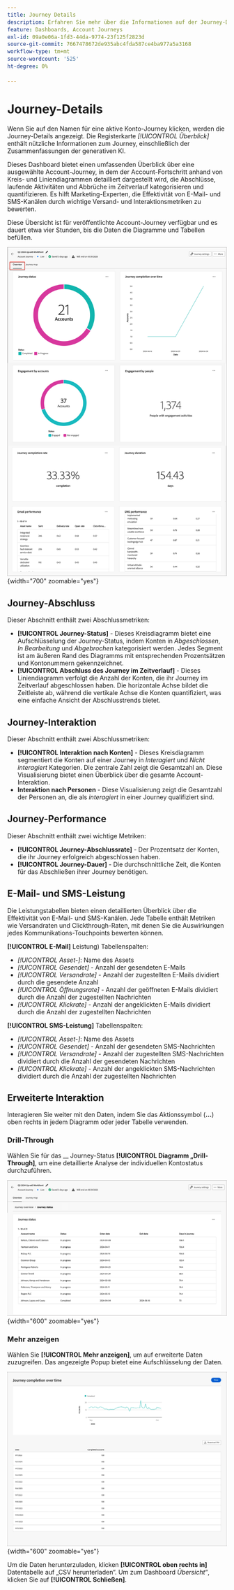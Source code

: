 ```yaml
---
title: Journey Details
description: Erfahren Sie mehr über die Informationen auf der Journey-Detailseite und wie Sie damit Ihre veröffentlichte Account-Journey überwachen und verwalten können.
feature: Dashboards, Account Journeys
exl-id: 09a0e06a-1fd3-44da-9774-23f125f2823d
source-git-commit: 7667478672de935abc4fda587ce4ba977a5a3168
workflow-type: tm+mt
source-wordcount: '525'
ht-degree: 0%

---
```


# Journey-Details

Wenn Sie auf den Namen für eine aktive Konto-Journey klicken, werden die Journey-Details angezeigt. Die Registerkarte _[!UICONTROL Überblick]_ enthält nützliche Informationen zum Journey, einschließlich der Zusammenfassungen der generativen KI.

Dieses Dashboard bietet einen umfassenden Überblick über eine ausgewählte Account-Journey, in dem der Account-Fortschritt anhand von Kreis- und Liniendiagrammen detailliert dargestellt wird, die Abschlüsse, laufende Aktivitäten und Abbrüche im Zeitverlauf kategorisieren und quantifizieren. Es hilft Marketing-Experten, die Effektivität von E-Mail- und SMS-Kanälen durch wichtige Versand- und Interaktionsmetriken zu bewerten.

Diese Übersicht ist für veröffentlichte Account-Journey verfügbar und es dauert etwa vier Stunden, bis die Daten die Diagramme und Tabellen befüllen.

![Auf die Details der aktiven Journey zugreifen](./assets/journey-detail-overview.png){width="700" zoomable="yes"}

## Journey-Abschluss

Dieser Abschnitt enthält zwei Abschlussmetriken:

* **[!UICONTROL Journey-Status]** - Dieses Kreisdiagramm bietet eine Aufschlüsselung der Journey-Status, indem Konten in _Abgeschlossen_, _In Bearbeitung_ und _Abgebrochen_ kategorisiert werden. Jedes Segment ist am äußeren Rand des Diagramms mit entsprechenden Prozentsätzen und Kontonummern gekennzeichnet.
* **[!UICONTROL Abschluss des Journey im Zeitverlauf]** - Dieses Liniendiagramm verfolgt die Anzahl der Konten, die ihr Journey im Zeitverlauf abgeschlossen haben. Die horizontale Achse bildet die Zeitleiste ab, während die vertikale Achse die Konten quantifiziert, was eine einfache Ansicht der Abschlusstrends bietet.

## Journey-Interaktion

Dieser Abschnitt enthält zwei Abschlussmetriken:

* **[!UICONTROL Interaktion nach Konten]** - Dieses Kreisdiagramm segmentiert die Konten auf einer Journey in _Interagiert_ und _Nicht interagiert_ Kategorien. Die zentrale Zahl zeigt die Gesamtzahl an. Diese Visualisierung bietet einen Überblick über die gesamte Account-Interaktion.
* **Interaktion nach Personen** - Diese Visualisierung zeigt die Gesamtzahl der Personen an, die als _interagiert_ in einer Journey qualifiziert sind.

## Journey-Performance

Dieser Abschnitt enthält zwei wichtige Metriken:

* **[!UICONTROL Journey-Abschlussrate]** - Der Prozentsatz der Konten, die ihr Journey erfolgreich abgeschlossen haben.
* **[!UICONTROL Journey-Dauer]** - Die durchschnittliche Zeit, die Konten für das Abschließen ihrer Journey benötigen.

## E-Mail- und SMS-Leistung

Die Leistungstabellen bieten einen detaillierten Überblick über die Effektivität von E-Mail- und SMS-Kanälen. Jede Tabelle enthält Metriken wie Versandraten und Clickthrough-Raten, mit denen Sie die Auswirkungen jedes Kommunikations-Touchpoints bewerten können.

**[!UICONTROL E-Mail]** Leistung) Tabellenspalten:

* _[!UICONTROL Asset-]_: Name des Assets
* _[!UICONTROL Gesendet]_ - Anzahl der gesendeten E-Mails
* _[!UICONTROL Versandrate]_ - Anzahl der zugestellten E-Mails dividiert durch die gesendete Anzahl
* _[!UICONTROL Öffnungsrate]_ - Anzahl der geöffneten E-Mails dividiert durch die Anzahl der zugestellten Nachrichten
* _[!UICONTROL Klickrate]_ - Anzahl der angeklickten E-Mails dividiert durch die Anzahl der zugestellten Nachrichten

**[!UICONTROL SMS-Leistung]** Tabellenspalten:

* _[!UICONTROL Asset-]_: Name des Assets
* _[!UICONTROL Gesendet]_ - Anzahl der gesendeten SMS-Nachrichten
* _[!UICONTROL Versandrate]_ - Anzahl der zugestellten SMS-Nachrichten dividiert durch die Anzahl der gesendeten Nachrichten
* _[!UICONTROL Klickrate]_ - Anzahl der angeklickten SMS-Nachrichten dividiert durch die Anzahl der zugestellten Nachrichten
<!-- 
To generate a shareable PDF of your current view, click **[!UICONTROL Export]** at the top right of the page. -->

## Erweiterte Interaktion

Interagieren Sie weiter mit den Daten, indem Sie das Aktionssymbol (**…**) oben rechts in jedem Diagramm oder jeder Tabelle verwenden.

### Drill-Through

Wählen Sie für das __ Journey-Status **[!UICONTROL Diagramm „Drill-Through]**, um eine detaillierte Analyse der individuellen Kontostatus durchzuführen.

![Der Drill-Through für die Diagrammdaten](./assets/journey-status-drill-through.png){width="600" zoomable="yes"}
<!--
The applied global filters are carried over to the view and displayed at the top. Click the _Filter_ icon at the top left to filter the data display by journey.-->

### Mehr anzeigen

Wählen Sie **[!UICONTROL Mehr anzeigen]**, um auf erweiterte Daten zuzugreifen. Das angezeigte Popup bietet eine Aufschlüsselung der Daten.

![Erweiterte Daten anzeigen](./assets/journey-completion-over-time-view-more.png){width="600" zoomable="yes"}

Um die Daten herunterzuladen, klicken **[!UICONTROL oben rechts in]** Datentabelle auf „CSV herunterladen“. Um zum Dashboard _Übersicht“_, klicken Sie auf **[!UICONTROL Schließen]**.
